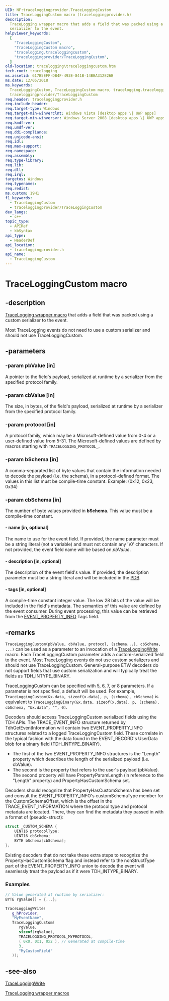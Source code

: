```yaml
---
UID: NF:traceloggingprovider.TraceLoggingCustom
title: TraceLoggingCustom macro (traceloggingprovider.h)
description:
  TraceLogging wrapper macro that adds a field that was packed using a custom
  serializer to the event.
helpviewer_keywords:
  [
    "TraceLoggingCustom",
    "TraceLoggingCustom macro",
    "tracelogging.traceloggingcustom",
    "traceloggingprovider/TraceLoggingCustom",
  ]
old-location: tracelogging\traceloggingcustom.htm
tech.root: tracelogging
ms.assetid: 617B5EFF-DB4F-493E-841B-14BBA312E26B
ms.date: 12/05/2018
ms.keywords:
  TraceLoggingCustom, TraceLoggingCustom macro, tracelogging.traceloggingcustom,
  traceloggingprovider/TraceLoggingCustom
req.header: traceloggingprovider.h
req.include-header:
req.target-type: Windows
req.target-min-winverclnt: Windows Vista [desktop apps \| UWP apps]
req.target-min-winversvr: Windows Server 2008 [desktop apps \| UWP apps]
req.kmdf-ver:
req.umdf-ver:
req.ddi-compliance:
req.unicode-ansi:
req.idl:
req.max-support:
req.namespace:
req.assembly:
req.type-library:
req.lib:
req.dll:
req.irql:
targetos: Windows
req.typenames:
req.redist:
ms.custom: 19H1
f1_keywords:
  - TraceLoggingCustom
  - traceloggingprovider/TraceLoggingCustom
dev_langs:
  - c++
topic_type:
  - APIRef
  - kbSyntax
api_type:
  - HeaderDef
api_location:
  - traceloggingprovider.h
api_name:
  - TraceLoggingCustom
---
```


# TraceLoggingCustom macro

## -description

[TraceLogging wrapper macro](/windows/desktop/tracelogging/tracelogging-wrapper-macros)
that adds a field that was packed using a custom serializer to the event.

Most TraceLogging events do not need to use a custom serializer and should not
use TraceLoggingCustom.

## -parameters

### -param pbValue [in]

A pointer to the field's payload, serialized at runtime by a serializer from the
specified protocol family.

### -param cbValue [in]

The size, in bytes, of the field's payload, serialized at runtime by a
serializer from the specified protocol family.

### -param protocol [in]

A protocol family, which may be a Microsoft-defined value from 0-4 or a
user-defined value from 5-31. The Microsoft-defined values are defined by macros
starting with `TRACELOGGING_PROTOCOL_`.

### -param bSchema [in]

A comma-separated list of byte values that contain the information needed to
decode the payload (i.e. the schema), in a protocol-defined format. The values
in this list must be compile-time constant. Example: (0x12, 0x23, 0x34)

### -param cbSchema [in]

The number of byte values provided in **bSchema**. This value must be a
compile-time constant.

#### - name [in, optional]

The name to use for the event field. If provided, the name parameter must be a
string literal (not a variable) and must not contain any '\0' characters. If not
provided, the event field name will be based on _pbValue_.

#### - description [in, optional]

The description of the event field's value. If provided, the description
parameter must be a string literal and will be included in the
[PDB](/windows-hardware/drivers/debugger/symbols).

#### - tags [in, optional]

A compile-time constant integer value. The low 28 bits of the value will be
included in the field's metadata. The semantics of this value are defined by the
event consumer. During event processing, this value can be retrieved from the
[EVENT_PROPERTY_INFO](../tdh/ns-tdh-event_property_info.md) Tags field.

## -remarks

`TraceLoggingCustom(pbValue, cbValue, protocol, (schema...), cbSchema, ...)` can
be used as a parameter to an invocation of a
[TraceLoggingWrite](./nf-traceloggingprovider-traceloggingwrite.md) macro. Each
TraceLoggingCustom parameter adds a custom-serialized field to the event. Most
TraceLogging events do not use custom serializers and should not use
TraceLoggingCustom. General-purpose ETW decoders do not support fields that use
custom serialization and will typically treat the fields as TDH_INTYPE_BINARY.

TraceLoggingCustom can be specified with 5, 6, 7, or 8 parameters. If a
parameter is not specified, a default will be used. For example,
`TraceLoggingCustom(&x.data, sizeof(x.data), p, (schema), cbSchema)` is
equivalent to
`TraceLoggingBinary(&x.data, sizeof(x.data), p, (schema), cbSchema, "&x.data", "", 0)`.

Decoders should access TraceLoggingCustom serialized fields using the TDH APIs.
The TRACE_EVENT_INFO structure returned by TdhGetEventInformation will contain
two EVENT_PROPERTY_INFO structures related to a logged TraceLoggingCustom field.
These correlate in the typical fashion with the data found in the EVENT_RECORD's
UserData blob for a binary field (TDH_INTYPE_BINARY).

- The first of the two EVENT_PROPERTY_INFO structures is the "Length" property
  which describes the length of the serialized payload (i.e. cbValue).
- The second is the property that refers to the user's payload (pbValue). The
  second property will have PropertyParamLength (in reference to the "Length"
  property) and PropertyHasCustomSchema set.

Decoders should recognize that PropertyHasCustomSchema has been set and consult
the EVENT_PROPERTY_INFO's customSchemaType member for the CustomSchemaOffset,
which is the offset in the TRACE_EVENT_INFORMATION where the protocol type and
protocol metadata are located. There, they can find the metadata they passed in
with a format of (pseudo-struct):

```c
struct _CUSTOM_SCHEMA {
    UINT16 protocolType;
    UINT16 cbSchema;
    BYTE bSchema[cbSchema];
};
```

Existing decoders that do not take these extra steps to recognize the
PropertyHasCustomSchema flag and instead refer to the nonStructType part of the
EVENT_PROPERTY_INFO union to decode the event will seamlessly treat the payload
as if it were TDH_INTYPE_BINARY.

### Examples

```cpp
// Value generated at runtime by serializer:
BYTE rgValue[] = {...};

TraceLoggingWrite(
   g_hProvider,
   "MyEventName",
   TraceLoggingCustom(
      rgValue,
      sizeof(rgValue),
      TRACELOGGING_PROTOCOL_MYPROTOCOL,
      ( 0x0, 0x1, 0x2 ), // Generated at compile-time
      3,
      "MyCustomField"
   ));
```

## -see-also

[TraceLoggingWrite](./nf-traceloggingprovider-traceloggingwrite.md)

[TraceLogging wrapper macros](/windows/desktop/tracelogging/tracelogging-wrapper-macros)
